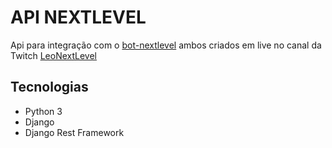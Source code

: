 # API NEXTLEVEL

Api para integração com o [bot-nextlevel](https://github.com/leonextlevel/bot-nextlevel) ambos criados em live no canal da Twitch [LeoNextLevel](https://www.twitch.tv/leonextlevel)

## Tecnologias

* Python 3
* Django
* Django Rest Framework
